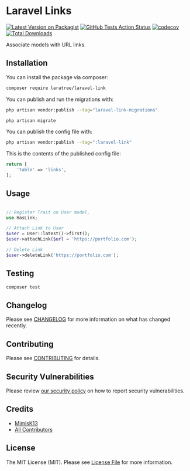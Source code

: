 # Laravel Links

[![Latest Version on Packagist](https://img.shields.io/packagist/v/laratree/laravel-link.svg?style=flat-square)](https://packagist.org/packages/laratree/laravel-link)
[![GitHub Tests Action Status](https://img.shields.io/github/actions/workflow/status/laratree/laravel-link/run-tests.yml?branch=main&label=tests&style=flat-square)](https://github.com/laratree/laravel-link/actions?query=workflow%3Arun-tests+branch%3Amain)
[![codecov](https://codecov.io/gh/laratree/laravel-link/graph/badge.svg?token=5DS267PJBJ)](https://codecov.io/gh/laratree/laravel-link)
[![Total Downloads](https://img.shields.io/packagist/dt/laratree/laravel-link.svg?style=flat-square)](https://packagist.org/packages/laratree/laravel-link)

Associate models with URL links.

## Installation

You can install the package via composer:

```bash
composer require laratree/laravel-link
```

You can publish and run the migrations with:

```bash
php artisan vendor:publish --tag="laravel-link-migrations"

php artisan migrate
```

You can publish the config file with:

```bash
php artisan vendor:publish --tag=":laravel-link"
```

This is the contents of the published config file:

```php
return [
    'table' => 'links',
];
```

## Usage

```php

// Register Trait on User model.
use HasLink;

// Attach Link to User
$user = User::latest()->first();
$user->attachLink($url = 'https://portfolio.com');

// Delete Link
$user->deleteLink('https://portfolio.com');
```

## Testing

```bash
composer test
```

## Changelog

Please see [CHANGELOG](CHANGELOG.md) for more information on what has changed recently.

## Contributing

Please see [CONTRIBUTING](CONTRIBUTING.md) for details.

## Security Vulnerabilities

Please review [our security policy](../../security/policy) on how to report security vulnerabilities.

## Credits

- [MimisK13](https://github.com/mimisk13)
- [All Contributors](../../contributors)

## License

The MIT License (MIT). Please see [License File](LICENSE.md) for more information.
